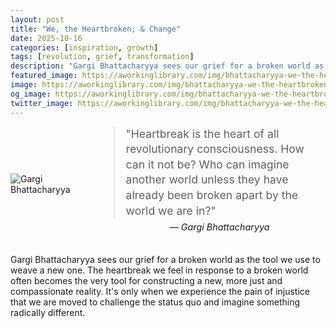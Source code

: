 ```yaml
---
layout: post
title: "We, the Heartbroken; & Change"
date: 2025-10-16
categories: [inspiration, growth]
tags: [revolution, grief, transformation]
description: "Gargi Bhattacharyya sees our grief for a broken world as the tool we use to weave a new one."
featured_image: https://aworkinglibrary.com/img/bhattacharyya-we-the-heartbroken.png
image: https://aworkinglibrary.com/img/bhattacharyya-we-the-heartbroken.png
og_image: https://aworkinglibrary.com/img/bhattacharyya-we-the-heartbroken.png
twitter_image: https://aworkinglibrary.com/img/bhattacharyya-we-the-heartbroken.png
---
```


<style>
  .quote-container {
    display: flex;
    align-items: center;
    margin-bottom: 20px;
    gap: 15px; /* smaller gap */
  }

  .quote-container img {
    max-width: 150px;
    flex-shrink: 0;
  }

  .quote-container blockquote {
    margin: 0;
    font-size: 1.1rem;
    line-height: 1.4;
    flex: 1 1 auto; /* allow quote to shrink/grow */
    word-break: break-word; /* prevent overflow */
  }

  .quote-container p {
    text-align: center; /* centered author */
    margin-top: 5px;
    font-style: italic;
    font-size: 0.9rem;
  }

  @media (max-width: 600px) {
    .quote-container img {
      max-width: 90px; /* smaller image */
    }

    .quote-container blockquote {
      font-size: 0.85rem; /* smaller text */
    }

    .quote-container {
      gap: 10px; /* less space */
    }
  }
</style>

<div class="quote-container">
  <img src="https://aworkinglibrary.com/img/bhattacharyya-we-the-heartbroken.png" alt="Gargi Bhattacharyya">
  <div>
    <blockquote>
      "Heartbreak is the heart of all revolutionary consciousness. How can it not be? Who can imagine another world unless they have already been broken apart by the world we are in?"
    </blockquote>
    <p>— Gargi Bhattacharyya</p>
  </div>
</div>

Gargi Bhattacharyya sees our grief for a broken world as the tool we use to weave a new one. The heartbreak we feel in response to a broken world often becomes the very tool for constructing a new, more just and compassionate reality. It's only when we experience the pain of injustice that we are moved to challenge the status quo and imagine something radically different.
